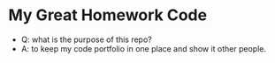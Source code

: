 # My Great Homework Code

* Q: what is the purpose of this repo?
* A: to keep my code portfolio in one place and show it other people.
